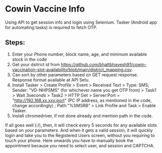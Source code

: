 # Cowin Vaccine Info
Using API to get session info and login using Selenium. Tasker (Android app for automating tasks) is required to fetch OTP.

## Steps:

1. Enter your Phone number, block name, age, and minimum available stock in the code
2. Get your dsitrict id from https://github.com/bhattbhavesh91/cowin-vaccination-slot-availability/blob/main/district_mapping.csv.
3. Can sort by other parameters based on GET request response. Response format available at API Setu.
4. Install Tasker > Create Profile > Event > Received Text > Type: SMS; Sender: "VD-NHPSMS" (for whichever name you get OTP from) > Task1 > Wait 3seconds > Task2 > HTTP Get > Server:Port = "http://192.168.xx.xxx:port" (PC IP address, as mentioned in the code, change accordingly) ; Path:"%SMSRB" > Link Profile and Task > Enable Tasker.
5. Install chromedriver, if not done already and mention path in the code.

If all goes well (:/), then, it will check every 5 seconds for any available slots based on your parameters. And when it gets a valid session, it will quickly login and take you to the Registered Users screen, without you requiring to touch your phone. Here onwards you have to manually book the appointment because you need to select user, and session and CAPTCHA.
